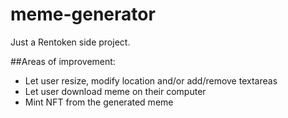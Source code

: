 # meme-generator
Just a Rentoken side project.

##Areas of improvement: 
- Let user resize, modify location and/or add/remove textareas
- Let user download meme on their computer
- Mint NFT from the generated meme
